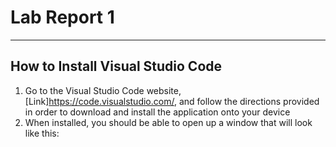 # **Lab Report 1**

---

## How to Install Visual Studio Code

1. Go to the Visual Studio Code website,[Link]https://code.visualstudio.com/, and follow the directions provided in order to download and install the application onto your device
2. When installed, you should be able to open up a window that will look like this: 

